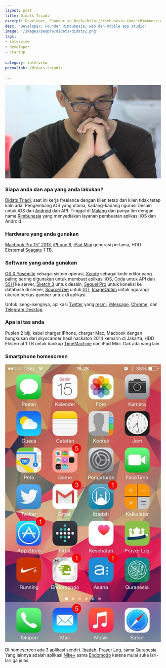 ```yaml
---
layout: post
title: Didats Triadi
excerpt: Developer, Founder <a href="http://rimbunesia.com/">Rimbunesia</a>
desc: "Developer, Founder Rimbunesia, web dan mobile app studio"
image: '/images/people/didats/didats2.png'
tags:
- interview
- developer
- startup

category: interview
permalink: /didats-triadi/

---
```


![Didats Triadi](/images/people/didats/didats2.png)


### Siapa anda dan apa yang anda lakukan?
[Didats Triadi](http://didatstriadi.com/), saat ini kerja freelance dengan klien tetap dan klien tidak tetap kalo ada. Pengembang iOS yang utama, kadang-kadang ngurusi Desain untuk iOS dan [Android](https://www.android.com/) dan API. Tinggal di [Malang](http://id.wikipedia.org/wiki/Kota_Malang) dan punya tim dengan nama [Rimbunesia](http://rimbunesia.com/) yang menyediakan layanan pembuatan aplikasi iOS dan Android.

### Hardware yang anda gunakan
[Macbook Pro 15" 2013](https://support.apple.com/kb/SP669?locale=en_US), [iPhone 6](https://www.apple.com/iphone-6/), [iPad Mini](https://en.wikipedia.org/wiki/IPad_Mini_(1st_generation)) generasi pertama, HDD Eksternal [Seagate](http://www.seagate.com/id/id/external-hard-drives/portable-hard-drives/standard/backup-plus/) 1 TB.

### Software yang anda gunakan
[OS X Yosemite](https://en.wikipedia.org/wiki/OS_X_Yosemite) sebagai sistem operasi, [Xcode](https://developer.apple.com/xcode/) sebagai kode editor yang paling sering digunakan untuk membuat aplikasi [iOS](https://www.apple.com/ios/), [Coda](https://panic.com/coda/) untuk API dan [SSH](https://en.wikipedia.org/wiki/Secure_Shell) ke server, [Sketch 3](http://bohemiancoding.com/sketch/) untuk desain, [Sequel Pro](http://www.sequelpro.com/) untuk koneksi ke database di server, [SourceTree](https://www.sourcetreeapp.com/) untuk <abbr title="Git is a free and open source distributed version control system designed to handle everything from small to very large projects with speed and efficiency">GIT</abbr>, <a href="https://imageoptim.com/">ImageOptim</a> untuk ngurangi ukuran berkas gambar untuk di aplikasi.

Untuk iseng-isengnya, aplikasi [Twitter](https://twitter.com/didats) yang [resmi](https://itunes.apple.com/id/app/twitter/id409789998?mt=12), [iMessage](https://www.apple.com/ios/messages/), [Chrome](http://www.google.com/chrome/), dan [Telegram Desktop](https://desktop.telegram.org).

### Apa isi tas anda
Puplen 2 biji, kabel charger iPhone, charger Mac, Macbook dengan bungkusan dari skyscanner hasil hackaton 2014 kemarin di Jakarta, HDD Eksternal 1 TB untuk backup <a href="https://support.apple.com/en-us/HT201250">TimeMachine</a> dan iPad Mini. Gak ada yang lain.

### Smartphone homescreen
![Didats Triadi Homescreen](/images/people/didats/photo_2015-06-15_20-11-05-575x1024.jpg)

Di homescreen ada 3 aplikasi sendiri. [Ibadah](https://itunes.apple.com/us/app/ibadah/id540869353?mt=8), [Prayer Log](https://itunes.apple.com/id/app/prayer-log-log-your-rawatib/id953933637?mt=8), sama [Quranesia](https://itunes.apple.com/id/app/quranesia-quran-terjemahan/id866235794?mt=8). Yang lainnya adalah aplikasi [Nike+](https://itunes.apple.com/us/app/nike+-running/id387771637?mt=8) sama [Endomodo](https://itunes.apple.com/us/app/running-walking-endomondo/id333210180?mt=8) karena mulai suka lari-lari ga jelas.
